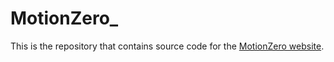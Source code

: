 # MotionZero_
This is the repository that contains source code for the [MotionZero website](https://sitongsu.github.io/MotionZero_.github.io/).

